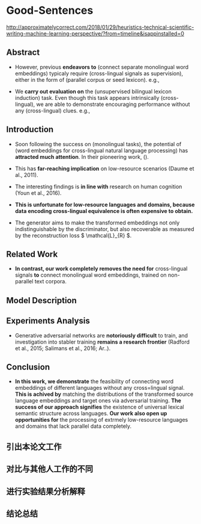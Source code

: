 # Good-Sentences

http://approximatelycorrect.com/2018/01/29/heuristics-technical-scientific-writing-machine-learning-perspective/?from=timeline&isappinstalled=0

## Abstract

- However, previous **endeavors to** (connect separate monolingual word embeddings) typicaly require (cross-lingual signals as supervision), either in the form of (parallel corpus or seed lexicon).
  e.g., 
 
- We **carry out evaluation on** the (unsupervised bilingual lexicon induction) task. Even though this task appears intrinsically (cross-lingual), we are able to demonstrate encouraging performance without any (cross-lingual) clues.
  e.g., 

## Introduction

- Soon following the success on (monolingual tasks), the potential of (word embeddings for cross-lingual natural language processing) has **attracted much attention**. In their pioneering work, (). 

- This has **far-reaching implication** on low-resource scenarios (Daume et al., 2011).

- The interesting findings is **in line with** research on human cognition (Youn et al., 2016).

- **This is unfortunate for low-resource languages and domains, because data encoding cross-lingual equivalence is often expensive to obtain.**

- The generator aims to make the transformed embeddings not only indistinguishable by the discriminator, but also recoverable as measured by the reconstruction loss $ \mathcal{L}_{R} $.

## Related Work

- **In contrast, our work completely removes the need for** cross-lingual signals **to** connect monolingual word embeddings, trained on non-parallel text corpora.

## Model Description

## Experiments Analysis

- Generative adversarial networks are **notoriously difficult** to train, and investigation into stabler training **remains a research frontier** (Radford et al., 2015; Salimans et al., 2016; Ar..).

## Conclusion

- **In this work, we demonstrate** the feasibility of connecting word embeddings of different languages without any cross=lingual signal. **This is achived by** matching the distributions of the transformed source language embeddings and target ones via adversarial training. **The success of our approach signifies** the existence of universal lexical semantic structure across languages. **Our work also open up opportunities for** the processing of extrmely low-resource languages and domains that lack parallel data completely.

## 引出本论文工作

## 对比与其他人工作的不同

## 进行实验结果分析解释

## 结论总结
